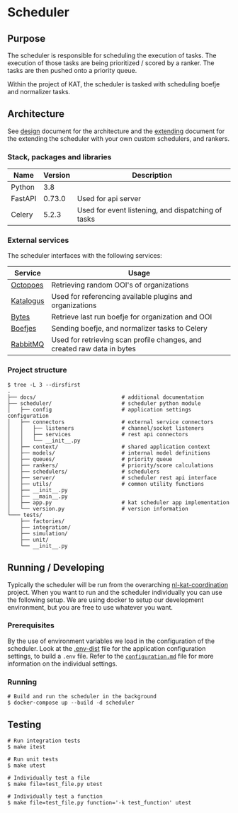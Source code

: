 # Scheduler

## Purpose

The scheduler is responsible for scheduling the execution of tasks. The
execution of those tasks are being prioritized / scored by a ranker. The tasks
are then pushed onto a priority queue.

Within the project of KAT, the scheduler is tasked with scheduling boefje and
normalizer tasks.

## Architecture

See [design](docs/design.md) document for the architecture and the
[extending](docs/extending.md) document for the extending the scheduler with
your own custom schedulers, and rankers.

### Stack, packages and libraries

| Name           | Version  | Description                                        |
|----------------|----------|----------------------------------------------------|
| Python         | 3.8      |                                                    |
| FastAPI        | 0.73.0   | Used for api server                                |
| Celery         | 5.2.3    | Used for event listening, and dispatching of tasks |

### External services

The scheduler interfaces with the following services:

| Service | Usage |
|---------|-------|
| [Octopoes](https://github.com/minvws/nl-kat-octopoes) | Retrieving random OOI's of organizations |
| [Katalogus](https://github.com/minvws/nl-kat-boefjes/tree/develop/katalogus) | Used for referencing available plugins and organizations |
| [Bytes](https://github.com/minvws/nl-kat-bytes) | Retrieve last run boefje for organization and OOI |
| [Boefjes](https://github.com/minvws/nl-kat-boefjes) | Sending boefje, and normalizer tasks to Celery |
| [RabbitMQ]() | Used for retrieving scan profile changes, and created raw data in bytes  |

### Project structure

```
$ tree -L 3 --dirsfirst
.
├── docs/                           # additional documentation
├── scheduler/                      # scheduler python module
│   ├── config                      # application settings configuration
│   ├── connectors                  # external service connectors
│   │   ├── listeners               # channel/socket listeners
│   │   ├── services                # rest api connectors
│   │   └── __init__.py
│   ├── context/                    # shared application context
│   ├── models/                     # internal model definitions
│   ├── queues/                     # priority queue
│   ├── rankers/                    # priority/score calculations
│   ├── schedulers/                 # schedulers
│   ├── server/                     # scheduler rest api interface
│   ├── utils/                      # common utility functions
│   ├── __init__.py
│   ├── __main__.py
│   ├── app.py                      # kat scheduler app implementation
│   └── version.py                  # version information
└─── tests/
    ├── factories/
    ├── integration/
    ├── simulation/
    ├── unit/
    └── __init__.py
```

## Running / Developing

Typically the scheduler will be run from the overarching
[nl-kat-coordination](https://github.com/minvws/nl-kat-coordination) project. When
you want to run and the scheduler individually you can use the following setup.
We are using docker to setup our development environment, but you are free
to use whatever you want.

### Prerequisites

By the use of environment variables we load in the configuration of the 
scheduler. Look at the [.env-dist](.env-dist) file for the application
configuration settings, to build a `.env` file. Refer to the
[`configuration.md`](docs/configuration.md) file for more information on the
individual settings.

### Running

```
# Build and run the scheduler in the background
$ docker-compose up --build -d scheduler
```

## Testing

```
# Run integration tests
$ make itest

# Run unit tests
$ make utest

# Individually test a file
$ make file=test_file.py utest

# Individually test a function
$ make file=test_file.py function='-k test_function' utest
```
